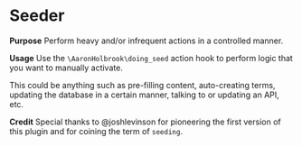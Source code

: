 Seeder
======

**Purpose**
Perform heavy and/or infrequent actions in a controlled manner.

**Usage**
Use the `\AaronHolbrook\doing_seed` action hook to perform logic that you want to manually activate.

This could be anything such as pre-filling content, auto-creating terms, updating the database in a certain manner, talking to or updating an API, etc.

**Credit**
Special thanks to @joshlevinson for pioneering the first version of this plugin and for coining the term of `seeding`.

